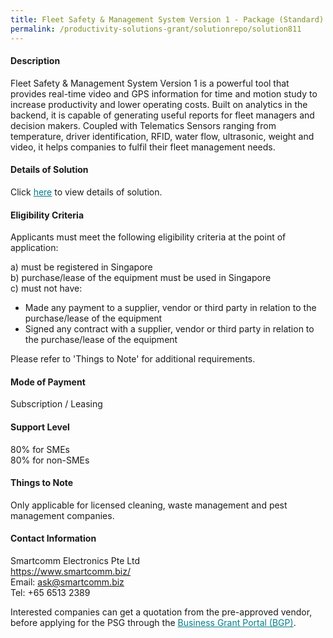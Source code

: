 ```yaml
---
title: Fleet Safety & Management System Version 1 - Package (Standard)
permalink: /productivity-solutions-grant/solutionrepo/solution811
---
```


#### Description

Fleet Safety & Management System Version 1 is a powerful tool that provides real-time video and GPS information for time and motion study to increase productivity and lower operating costs. Built on analytics in the backend, it is capable of generating useful reports for fleet managers and decision makers. Coupled with Telematics Sensors ranging from temperature, driver identification, RFID, water flow, ultrasonic, weight and video, it helps companies to fulfil their fleet management needs. 

#### Details of Solution

Click <a href='https://govassist.gobusiness.gov.sg/images/psg/Smartcomm-ES_Annex_3_Part_1.pdf' style='color:#037e8a'>here</a> to view details of solution.

#### Eligibility Criteria

Applicants must meet the following eligibility criteria at the point of application:

a) must be registered in Singapore <br>
b) purchase/lease of the equipment must be used in Singapore <br>
c) must not have:
- Made any payment to a supplier, vendor or third party in relation to the purchase/lease of the equipment
- Signed any contract with a supplier, vendor or third party in relation to the purchase/lease of the equipment

Please refer to 'Things to Note' for additional requirements.

#### Mode of Payment
Subscription / Leasing

#### Support Level
80% for SMEs <br>
80% for non-SMEs

#### Things to Note
Only applicable for licensed cleaning, waste management and pest management companies.

#### Contact Information
Smartcomm Electronics Pte Ltd<br>https://www.smartcomm.biz/<br>Email: ask@smartcomm.biz<br>Tel: +65 6513 2389

Interested companies can get a quotation from the pre-approved vendor, before applying for the PSG through the <a target='_blank' style='color:#037e8a' href='https://www.businessgrants.gov.sg/'>Business Grant Portal (BGP)</a>.
